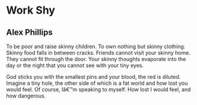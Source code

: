 # Work Shy
## Alex Phillips
To be poor and raise skinny children.
To own nothing but skinny clothing.
Skinny food falls in between cracks.
Friends cannot visit your skinny home.
They cannot fit through the door.
Your skinny thoughts evaporate into
the day or the night that you cannot
see with your tiny eyes.

God sticks you with the smallest pins
and your blood, the red is diluted.
Imagine a tiny hole, the other side
of which is a fat world and how
lost you would feel. Of course,
Iâ€™m speaking to myself.
How lost I would feel, and how dangerous.